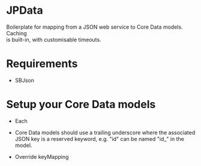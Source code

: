 JPData
======

Boilerplate for mapping from a JSON web service to Core Data models. Caching  
is built-in, with customisable timeouts.

Requirements
============

* SBJson

Setup your Core Data models
===========================

* Each 

* Core Data models should use a trailing underscore where the associated JSON
  key is a reserved keyword, e.g. "id" can be named "id_" in the model.

* Override keyMapping
